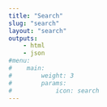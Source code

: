 ```yaml
---
title: "Search"
slug: "search"
layout: "search"
outputs:
    - html
    - json
#menu:
#    main:
#        weight: 3
#        params: 
#            icon: search
---
```

